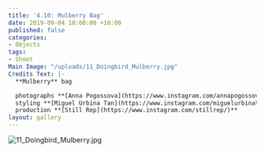 ```yaml
---
title: '4.10: Mulberry Bag'
date: 2019-09-04 18:00:00 +10:00
published: false
categories:
- Objects
tags:
- Shoot
Main Image: "/uploads/11_Doingbird_Mulberry.jpg"
Credits Text: |-
  **Mulberry** bag

  photographs **[Anna Pogossova](https://www.instagram.com/annapogossova/)** at **[B&A](https://www.instagram.com/barepsau/)**
  styling **[Miguel Urbina Tan](https://www.instagram.com/miguelurbinatan/)**
  production **[Still Rep](https://www.instagram.com/stillrep/)**
layout: gallery
---
```


![11_Doingbird_Mulberry.jpg](/uploads/11_Doingbird_Mulberry.jpg)